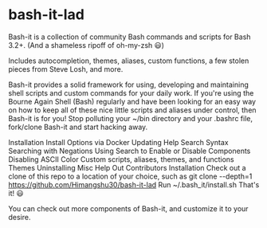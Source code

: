 # bash-it-lad
Bash-it is a collection of community Bash commands and scripts for Bash 3.2+. (And a shameless ripoff of oh-my-zsh 😃)

Includes autocompletion, themes, aliases, custom functions, a few stolen pieces from Steve Losh, and more.

Bash-it provides a solid framework for using, developing and maintaining shell scripts and custom commands for your daily work. If you're using the Bourne Again Shell (Bash) regularly and have been looking for an easy way on how to keep all of these nice little scripts and aliases under control, then Bash-it is for you!
Stop polluting your ~/bin directory and your .bashrc file, fork/clone Bash-it and start hacking away.


Installation
Install Options
via Docker
Updating
Help
Search
Syntax
Searching with Negations
Using Search to Enable or Disable Components
Disabling ASCII Color
Custom scripts, aliases, themes, and functions
Themes
Uninstalling
Misc
Help Out
Contributors
Installation
Check out a clone of this repo to a location of your choice, such as git clone --depth=1 https://github.com/Himangshu30/bash-it-lad
Run ~/.bash_it/install.sh
That's it! 😃

You can check out more components of Bash-it, and customize it to your desire.





